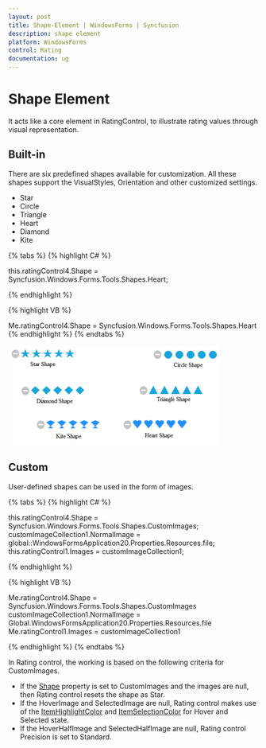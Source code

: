 ```yaml
---
layout: post
title: Shape-Element | WindowsForms | Syncfusion
description: shape element
platform: WindowsForms
control: Rating  
documentation: ug
---
```


# Shape Element

It acts like a core element in RatingControl, to illustrate rating values through visual representation.

## Built-in

There are six predefined shapes available for customization. All these shapes support the VisualStyles, Orientation and other customized settings.

* Star
* Circle
* Triangle
* Heart
* Diamond
* Kite

{% tabs %}
{% highlight C# %}

this.ratingControl4.Shape = Syncfusion.Windows.Forms.Tools.Shapes.Heart;

{% endhighlight %}

{% highlight VB %}

Me.ratingControl4.Shape = Syncfusion.Windows.Forms.Tools.Shapes.Heart
{% endhighlight %}
{% endtabs %}

![Shapes](Shape-Element_images/Shape-Element_img1.png)

## Custom

User-defined shapes can be used in the form of images.

{% tabs %}
{% highlight C# %}

this.ratingControl4.Shape = Syncfusion.Windows.Forms.Tools.Shapes.CustomImages;
customImageCollection1.NormalImage = global::WindowsFormsApplication20.Properties.Resources.file;
this.ratingControl1.Images = customImageCollection1;

{% endhighlight %}

{% highlight VB %}

Me.ratingControl4.Shape = Syncfusion.Windows.Forms.Tools.Shapes.CustomImages
customImageCollection1.NormalImage = Global.WindowsFormsApplication20.Properties.Resources.file
Me.ratingControl1.Images = customImageCollection1

{% endhighlight %}
{% endtabs %}

In Rating control, the working is based on the following criteria for CustomImages.

* If the [Shape](https://help.syncfusion.com/cr/windowsforms/Syncfusion.Windows.Forms.Tools.RatingControl.html#Syncfusion_Windows_Forms_Tools_RatingControl_Shape) property is set to CustomImages and the images are null, then Rating control resets the shape as Star.
* If the HoverImage and SelectedImage are null, Rating control makes use of the [ItemHighlightColor](https://help.syncfusion.com/cr/windowsforms/Syncfusion.Windows.Forms.Tools.RatingControl.html#Syncfusion_Windows_Forms_Tools_RatingControl_ItemHighlightColor) and [ItemSelectionColor](https://help.syncfusion.com/cr/windowsforms/Syncfusion.Windows.Forms.Tools.RatingControl.html#Syncfusion_Windows_Forms_Tools_RatingControl_ItemSelectionColor) for Hover and Selected state.
* If the HoverHalfImage and SelectedHalfImage are null, Rating control Precision is set to Standard.
